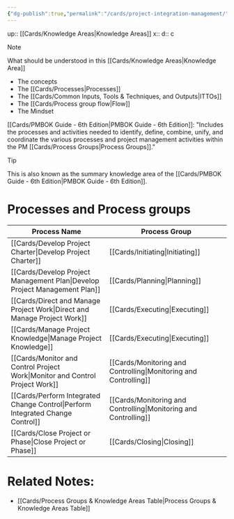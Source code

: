 ```yaml
---
{"dg-publish":true,"permalink":"/cards/project-integration-management/"}
---
```


up:: [[Cards/Knowledge Areas\|Knowledge Areas]] 
x:: 
d:: c

> [!Note]
> What should be understood in this [[Cards/Knowledge Areas\|Knowledge Area]] 
> - The concepts
> - The [[Cards/Processes\|Processes]] 
> - The [[Cards/Common Inputs, Tools & Techniques, and Outputs\|ITTOs]]
> - The [[Cards/Process group flow\|Flow]]
> - The Mindset

[[Cards/PMBOK Guide - 6th Edition\|PMBOK Guide - 6th Edition]]: "Includes the processes and activities needed to identify, define, combine, unify, and coordinate the various processes and project management activities within the PM [[Cards/Process Groups\|Process Groups]]."

> [!tip]
> This is also known as the summary knowledge area of the [[Cards/PMBOK Guide - 6th Edition\|PMBOK Guide - 6th Edition]].

# Processes and Process groups

|Process Name|Process Group|
|---|---|
|[[Cards/Develop Project Charter\|Develop Project Charter]]|[[Cards/Initiating\|Initiating]]|
|[[Cards/Develop Project Management Plan\|Develop Project Management Plan]]|[[Cards/Planning\|Planning]]|
|[[Cards/Direct and Manage Project Work\|Direct and Manage Project Work]]|[[Cards/Executing\|Executing]]|
|[[Cards/Manage Project Knowledge\|Manage Project Knowledge]]|[[Cards/Executing\|Executing]]|
|[[Cards/Monitor and Control Project Work\|Monitor and Control Project Work]]|[[Cards/Monitoring and Controlling\|Monitoring and Controlling]]|
|[[Cards/Perform Integrated Change Control\|Perform Integrated Change Control]]|[[Cards/Monitoring and Controlling\|Monitoring and Controlling]]|
|[[Cards/Close Project or Phase\|Close Project or Phase]]|[[Cards/Closing\|Closing]]|

# Related Notes:

- [[Cards/Process Groups & Knowledge Areas Table\|Process Groups & Knowledge Areas Table]] 